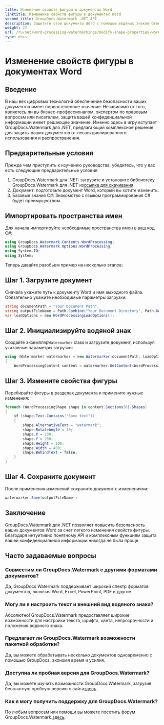 ```yaml
---
title: Изменение свойств фигуры в документах Word
linktitle: Изменение свойств фигуры в документах Word
second_title: GroupDocs.Watermark .NET API
description: Защитите свои документы Word с помощью водяных знаков GroupDocs для .NET. Легко изменяйте свойства фигуры для повышения безопасности.
weight: 27
url: /ru/net/word-processing-watermarkings/modify-shape-properties-word-docs/
type: docs
---
```

# Изменение свойств фигуры в документах Word

## Введение
В наш век цифровых технологий обеспечение безопасности ваших документов имеет первостепенное значение. Независимо от того, являетесь ли вы бизнес-профессионалом, экспертом по правовым вопросам или писателем, защита вашей конфиденциальной информации имеет решающее значение. Именно здесь в игру вступает GroupDocs.Watermark для .NET, предлагающий комплексное решение для защиты ваших документов от несанкционированного использования и распространения.
## Предварительные условия
Прежде чем приступить к изучению руководства, убедитесь, что у вас есть следующие предварительные условия:
1.  GroupDocs.Watermark для .NET: загрузите и установите библиотеку GroupDocs.Watermark для .NET из[ссылка для скачивания](https://releases.groupdocs.com/Watermark/net/).
2. Документ: подготовьте документ Word, который вы хотите изменить.
3. Базовые знания C#: Знакомство с языком программирования C# будет преимуществом.

## Импортировать пространства имен
Для начала импортируйте необходимые пространства имен в ваш код C#:
```csharp
using GroupDocs.Watermark.Contents.WordProcessing;
using GroupDocs.Watermark.Options.WordProcessing;
using System.IO;
using System;
```
Теперь давайте разобьем пример на несколько этапов:
## Шаг 1. Загрузите документ
Сначала укажите путь к документу Word и имя выходного файла. Обязательно укажите необходимые параметры загрузки:
```csharp
string documentPath = "Your Document Path";
string outputFileName = Path.Combine("Your Document Directory", Path.GetFileName(documentPath));
var loadOptions = new WordProcessingLoadOptions();
```
## Шаг 2. Инициализируйте водяной знак
Создайте экземпляр`Watermarker` class и загрузите документ, используя указанные параметры загрузки:
```csharp
using (Watermarker watermarker = new Watermarker(documentPath, loadOptions))
{
    WordProcessingContent content = watermarker.GetContent<WordProcessingContent>();
```
## Шаг 3. Измените свойства фигуры
Перебирайте фигуры в разделах документа и примените нужные изменения:
```csharp
foreach (WordProcessingShape shape in content.Sections[0].Shapes)
{
    if (shape.Text.Contains("Some text"))
    {
        shape.AlternativeText = "watermark";
        shape.RotateAngle = 30;
        shape.X = 200;
        shape.Y = 200;
        shape.Height = 100;
        shape.Width = 400;
        shape.BehindText = false;
    }
}
```
## Шаг 4. Сохраните документ
После применения изменений сохраните документ с изменениями:
```csharp
watermarker.Save(outputFileName);
```
## Заключение
GroupDocs.Watermark для .NET позволяет повысить безопасность ваших документов Word за счет легкого изменения свойств фигуры. Благодаря интуитивно понятному API и комплексным функциям защита вашей конфиденциальной информации никогда не была проще.

## Часто задаваемые вопросы
### Совместим ли GroupDocs.Watermark с другими форматами документов?
Да, GroupDocs.Watermark поддерживает широкий спектр форматов документов, включая Word, Excel, PowerPoint, PDF и другие.
### Могу ли я настроить текст и внешний вид водяного знака?
Абсолютно! GroupDocs.Watermark предоставляет широкие возможности для настройки текста, шрифта, цвета, непрозрачности и положения водяного знака.
### Предлагает ли GroupDocs.Watermark возможности пакетной обработки?
Да, вы можете обрабатывать несколько документов одновременно с помощью GroupDocs, экономя время и усилия.
### Доступна ли пробная версия для GroupDocs.Watermark?
 Да, вы можете изучить возможности GroupDocs.Watermark, загрузив бесплатную пробную версию с сайта[здесь](https://releases.groupdocs.com/).
### Как я могу получить поддержку для GroupDocs.Watermark?
 По любым вопросам или помощи вы можете посетить форум GroupDocs.Watermark.[здесь](https://forum.groupdocs.com/c/watermark/19).